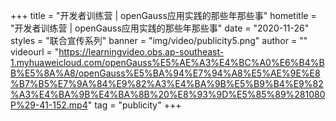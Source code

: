 +++
    title = "开发者训练营 | openGauss应用实践的那些年那些事"
    hometitle = "开发者训练营 | openGauss应用实践的那些年那些事"
    date = "2020-11-26"
    styles = "联合宣传系列"
    banner = "img/video/publicity5.png"
    author = ""
    videourl = "https://learningvideo.obs.ap-southeast-1.myhuaweicloud.com/openGauss%E5%AE%A3%E4%BC%A0%E6%B4%BB%E5%8A%A8/openGauss%E5%BA%94%E7%94%A8%E5%AE%9E%E8%B7%B5%E7%9A%84%E9%82%A3%E4%BA%9B%E5%B9%B4%E9%82%A3%E4%BA%9B%E4%BA%8B%20%E8%93%9D%E5%85%89%281080P%29-41-152.mp4" 
    tag = "publicity"
+++